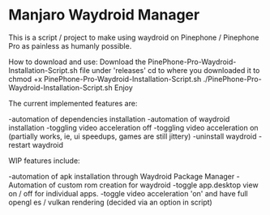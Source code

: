 # Manjaro Waydroid Manager
This is a script / project to make using waydroid on Pinephone / Pinephone Pro as painless as humanly possible.

How to download and use:
  Download the PinePhone-Pro-Waydroid-Installation-Script.sh file under 'releases'
  cd to where you downloaded it to
  chmod +x PinePhone-Pro-Waydroid-Installation-Script.sh
  ./PinePhone-Pro-Waydroid-Installation-Script.sh
  Enjoy

The current implemented features are:

-automation of dependencies installation
-automation of waydroid installation
-toggling video acceleration off
-toggling video acceleration on (partially works, ie, ui speedups, games are still jittery)
-uninstall waydroid
-restart waydroid



WIP features include:

-automation of apk installation through Waydroid Package Manager
-Automation of custom rom creation for waydroid
-toggle app.desktop view on / off for individual apps.
-toggle video acceleration 'on' and have full opengl es / vulkan rendering (decided via an option in script)
